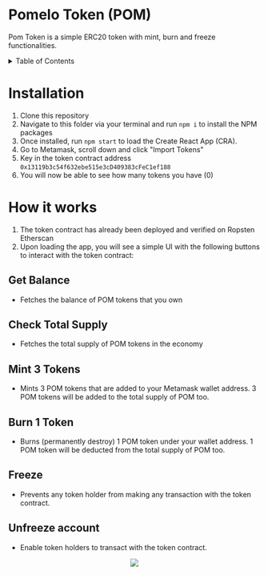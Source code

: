 # Pomelo Token (POM)

Pom Token is a simple ERC20 token with mint, burn and freeze functionalities.

<!-- TABLE OF CONTENTS -->
<details>
  <summary>Table of Contents</summary>
  <ol>
    <li>
      <a href="#installation">Installation</a>
    </li>
    <li>
      <a href="#usage--features">Usage / Features</a>
    </li>
    <li>
      <a href="#built-with">Built With</a>
    </li>
    <li>
      <a href="#getting-started">Getting Started</a>
    </li>
    <li><a href="#contact">Contact</a></li>
  </ol>
</details>


# Installation

1. Clone this repository
2. Navigate to this folder via your terminal and run ```npm i``` to install the NPM packages
3. Once installed, run `npm start` to load the Create React App (CRA).
4. Go to Metamask, scroll down and click "Import Tokens"
5. Key in the token contract address ```0x13119b3c54f632ebe515e3cD409383cFeC1ef188```
6. You will now be able to see how many tokens you have (0)

#  How it works

1. The token contract has already been deployed and verified on Ropsten Etherscan
2. Upon loading the app, you will see a simple UI with the following buttons to interact with the token contract:

## Get Balance
- Fetches the balance of POM tokens that you own

## Check Total Supply
- Fetches the total supply of POM tokens in the economy

## Mint 3 Tokens
- Mints 3 POM tokens that are added to your Metamask wallet address. 3 POM tokens will be added to the total supply of POM too.

## Burn 1 Token
- Burns (permanently destroy) 1 POM token under your wallet address. 1 POM token will be deducted from the total supply of POM too.

## Freeze
- Prevents any token holder from making any transaction with the token contract.

## Unfreeze account
- Enable token holders to transact with the token contract.

<div align="center">
  <img src="https://user-images.githubusercontent.com/90031266/168686294-2d0cbaec-71e1-4be0-990d-c070c4428e7f.gif" />
</div>

